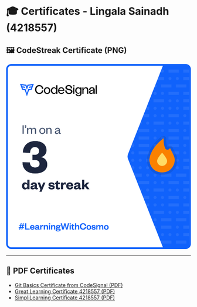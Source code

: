 # 🎓 Certificates - Lingala Sainadh (4218557)

## 🖼️ CodeStreak Certificate (PNG)
![Streak Certificate](Certificates/streak-3.png)

---

## 📄 PDF Certificates

- [Git Basics Certificate from CodeSignal (PDF)](Certificates/Git%20Basics%20Certificate%20Code%20Signal.pdf)
- [Great Learning Certificate 4218557 (PDF)](Certificates/Great%20Learning%20Certificate%204218557.pdf)
- [SimpliLearning Certificate 4218557 (PDF)](Certificates/SimpliLearning%20Certificate%204218557.pdf)

